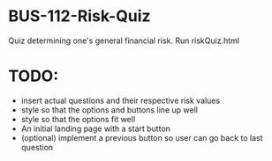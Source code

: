 # BUS-112-Risk-Quiz

Quiz determining one's general financial risk. Run riskQuiz.html

# TODO:
- insert actual questions and their respective risk values
- style so that the options and buttons line up well
- style so that the options fit well
- An initial landing page with a start button
- (optional) implement a previous button so user can go back to last question
